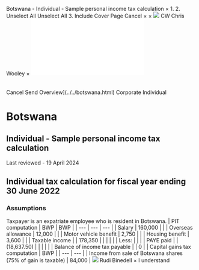 Botswana - Individual - Sample personal income tax calculation
×
1.
2.
Unselect All
Unselect All
3.
Include Cover Page
Cancel
×
×
![](../../-/media/world-wide-tax-summaries/attachments/global---chris-wooley.ashx%3Frev=ac5e5f3223b34096b1afc2a6009c7320&revision=ac5e5f32-23b3-4096-b1af-c2a6009c7320&hash=859B7ADC84DC2CBEC9760E9E6EE7DE6D0A8BFCDF)
CW
Chris Wooley
×
![](sample-personal-income-tax-calculation.html)
######
Cancel
Send
Overview](../../botswana.html)
Corporate
Individual
# Botswana
## Individual - Sample personal income tax calculation
Last reviewed - 19 April 2024
## Individual tax calculation for fiscal year ending 30 June 2022
### Assumptions
Taxpayer is an expatriate employee who is resident in Botswana.
| PIT computation | BWP | BWP |
| --- | --- | --- |
| Salary | 160,000 |  |
| Overseas allowance | 12,000 |  |
| Motor vehicle benefit | 2,750 |  |
| Housing benefit | 3,600 |  |
| Taxable income |  | 178,350 |
|  |  |  |
| Less: |  |  |
| PAYE paid |  | (18,637.50) |
|  |  |  |
| Balance of income tax payable |  | 0 |
| Capital gains tax computation | BWP |
| --- | --- |
| Income from sale of Botswana shares (75% of gain is taxable) | 84,000 |
![](../../-/media/world-wide-tax-summaries/botswanarudi-binedellbotswana--rudi-binedellpng20210728101045697.ashx%3Frev=9d78a083b9174eb4b4857f1d66ea450b&revision=9d78a083-b917-4eb4-b485-7f1d66ea450b&hash=20556006CF8ED9A612279B1D6C04097141477E75)
Rudi Binedell
×
I understand